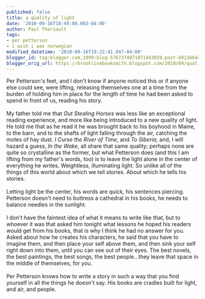 ```yaml
---
published: false
title: a quality of light
date: '2010-09-16T18:49:00.002-04:00'
author: Paul Theriault
tags:
- per petterson
- i wish i was norwegian
modified_datetime: '2010-09-16T19:22:41.847-04:00'
blogger_id: tag:blogger.com,1999:blog-5767374071871443859.post-6821664403373714599
blogger_orig_url: https://brooklinebooksmith.blogspot.com/2010/09/quality-of-light.html
---
```


Per Petterson's feet, and I don't know if anyone noticed this or if anyone else could see, were lifting, releasing themselves one at a time from the burden of holding him in place for the length of time he had been asked to spend in front of us, reading his story.    <br /><br />My father told me that <em>Out Stealing Horses</em> was less like an exceptional reading experience, and more like being introduced to a new quality of light.  He told me that as he read it he was brought back to his boyhood in Maine, to the barn, and to the shafts of light falling through the air, catching the motes of hay dust.    <em>I Curse the River of Time</em>, and <em>To Siberia</em>, and, I will hazard a guess, <em>In the Wake</em>, all share that same quality; perhaps none are quite so crystalline as the former, but what Petterson does (and this I am lifting from my father's words, too) is to leave the light alone in the center of everything he writes.   Weightless, illuminating light.  So unlike all of the things of this world about which we tell stories.  About which he tells his stories. <br /><br />Letting light be the center, his words are quick, his sentences piercing.  Petterson doesn't need to buttress a cathedral in his books, he needs to balance needles in the sunlight. <br /><br />I don't have the faintest idea of what it means to write like that, but to whoever it was that asked him tonight what lessons he hoped his readers would get from his books, that is why I think he had no answer for you.  Asked about how he creates his characters, he said that you have to imagine them, and then place your self above them, and then sink your self right down into them, until you can see out of their eyes.  The best novels, the best paintings, the best songs, the best people...they leave that space in the middle of themselves, for you. <br /><br />Per Petterson knows how to write a story in such a way that you find yourself in all the things he doesn't say.  His books are cradles built for light, and air, and people.